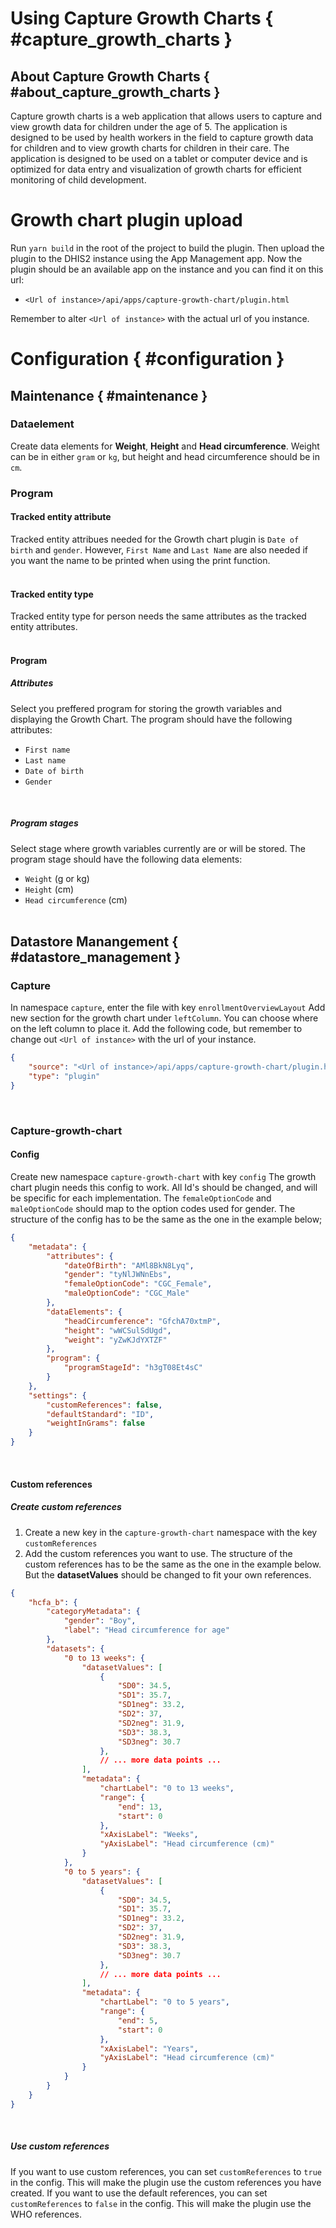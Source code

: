 # Using Capture Growth Charts { #capture_growth_charts } 

## About Capture Growth Charts { #about_capture_growth_charts } 

Capture growth charts is a web application that allows users to capture and view growth data for children under the age of 5. The application is designed to be used by health workers in the field to capture growth data for children and to view growth charts for children in their care. The application is designed to be used on a tablet or computer device and is optimized for data entry and visualization of growth charts for efficient monitoring of child development.

# Growth chart plugin upload
Run `yarn build` in the root of the project to build the plugin. Then upload the plugin to the DHIS2 instance using the App Management app. Now the plugin should be an available app on the instance and you can find it on this url: 
- `<Url of instance>/api/apps/capture-growth-chart/plugin.html` 

Remember to alter `<Url of instance>` with the actual url of you instance.
<br />

# Configuration { #configuration }
## Maintenance { #maintenance }

### Dataelement
Create data elements for **Weight**, **Height** and **Head circumference**.
Weight can be in either `gram` or `kg`, but height and head circumference should be in `cm`.
 <br />

### Program
#### Tracked entity attribute
Tracked entity attribues needed for the Growth chart plugin is `Date of birth` and `gender`. However, `First Name` and `Last Name` are also needed if you want the name to be printed when using the print function. <br /> <br />
                    
#### Tracked entity type
Tracked entity type for person needs the same attributes as the tracked entity attributes. <br /> <br />


#### Program     
##### Attributes
Select you preffered program for storing the growth variables and displaying the Growth Chart.
The program should have the following attributes:
- `First name`
- `Last name`
- `Date of birth`
- `Gender`
 <br />

##### Program stages
Select stage where growth variables currently are or will be stored.
The program stage should have the following data elements:
- `Weight` (g or kg)
- `Height` (cm)
- `Head circumference` (cm)
<br /> <br />               
                         
## Datastore Manangement { #datastore_management }
### Capture
In namespace `capture`, enter the file with key `enrollmentOverviewLayout`
Add new section for the growth chart under `leftColumn`. You can choose where on the left column to place it. Add the following code, but remember to change out `<Url of instance>` with the url of your instance.
```json
{
    "source": "<Url of instance>/api/apps/capture-growth-chart/plugin.html",
    "type": "plugin"
}
```
<br />

### Capture-growth-chart
#### Config      
Create new namespace `capture-growth-chart` with key `config`
The growth chart plugin needs this config to work. All Id's should be changed, and will be specific for each implementation. The `femaleOptionCode` and `maleOptionCode` should map to the option codes used for gender. The structure of the config has to be the same as the one in the example below;
```json
{
    "metadata": {
        "attributes": {
            "dateOfBirth": "AMl8BkN8Lyq",
            "gender": "tyNlJWNnEbs",
            "femaleOptionCode": "CGC_Female",
            "maleOptionCode": "CGC_Male"
        },
        "dataElements": {
            "headCircumference": "GfchA70xtmP",
            "height": "wWCSulSdUgd",
            "weight": "yZwKJdYXTZF"
        },
        "program": {
            "programStageId": "h3gT08Et4sC"
        }
    },
    "settings": {
        "customReferences": false,
        "defaultStandard": "ID",
        "weightInGrams": false
    }
}
```    
<br />

#### Custom references
##### Create custom references
1. Create a new key in the `capture-growth-chart` namespace with the key `customReferences`
2. Add the custom references you want to use. The structure of the custom references has to be the same as the one in the example below. But the **datasetValues** should be changed to fit your own references.
```json
{
    "hcfa_b": {
        "categoryMetadata": {
            "gender": "Boy",
            "label": "Head circumference for age"
        },
        "datasets": {
            "0 to 13 weeks": {
                "datasetValues": [
                    {
                        "SD0": 34.5,
                        "SD1": 35.7,
                        "SD1neg": 33.2,
                        "SD2": 37,
                        "SD2neg": 31.9,
                        "SD3": 38.3,
                        "SD3neg": 30.7
                    },
                    // ... more data points ...
                ],
                "metadata": {
                    "chartLabel": "0 to 13 weeks",
                    "range": {
                        "end": 13,
                        "start": 0
                    },
                    "xAxisLabel": "Weeks",
                    "yAxisLabel": "Head circumference (cm)"
                }
            },
            "0 to 5 years": {
                "datasetValues": [
                    {
                        "SD0": 34.5,
                        "SD1": 35.7,
                        "SD1neg": 33.2,
                        "SD2": 37,
                        "SD2neg": 31.9,
                        "SD3": 38.3,
                        "SD3neg": 30.7
                    },
                    // ... more data points ...
                ],
                "metadata": {
                    "chartLabel": "0 to 5 years",
                    "range": {
                        "end": 5,
                        "start": 0
                    },
                    "xAxisLabel": "Years",
                    "yAxisLabel": "Head circumference (cm)"
                }
            }
        }
    }
}
```
<br />

##### Use custom references

If you want to use custom references, you can set `customReferences` to `true` in the config. This will make the plugin use the custom references you have created. If you want to use the default references, you can set `customReferences` to `false` in the config. This will make the plugin use the WHO references. <br /> 